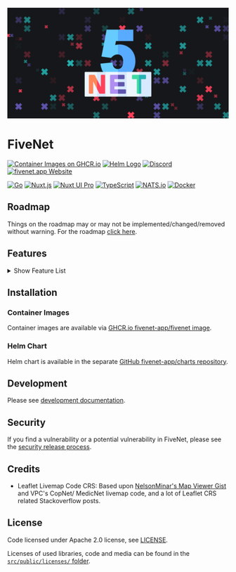 <p align="center">
    <img alt="FiveNet Logo" src="src/public/images/social-card.png" width="640" />
</p>

# FiveNet

[![Container Images on GHCR.io](https://img.shields.io/badge/Container%20Images%20on-GHCR.io-blue)](https://github.com/fivenet-app/fivenet/pkgs/container/fivenet) [![Helm Logo](https://img.shields.io/badge/Helm%20Chart%20-available?logo=Helm&labelColor=0F1689)](https://github.com/FiveNet-app/charts) [![Discord](https://img.shields.io/badge/Discord-%235865F2.svg?&logo=discord&logoColor=white)](https://discord.gg/sWvkHuVQA5) [![fivenet.app Website](https://img.shields.io/badge/Website-fivenet.app-purple)](https://fivenet.app)

[![Go](https://img.shields.io/badge/Go-%2300ADD8.svg?&logo=go&logoColor=white)](https://go.dev/) [![Nuxt.js](https://img.shields.io/badge/Nuxt.js-00DC82?logo=nuxtdotjs&logoColor=fff)](https://nuxt.com/) [![Nuxt UI Pro](https://img.shields.io/badge/Made%20with-Nuxt%20UI%20Pro-00DC82?logo=nuxt.js&labelColor=020420)](https://ui.nuxt.com/pro) [![TypeScript](https://img.shields.io/badge/TypeScript-3178C6?logo=typescript&logoColor=fff)](#) [![NATS.io](https://img.shields.io/badge/nats.io-gray.svg?logo=natsdotio)](https://nats.io/) [![Docker](https://img.shields.io/badge/Docker-2496ED?logo=docker&logoColor=fff)](https://www.docker.com/)

## Roadmap

Things on the roadmap may or may not be implemented/changed/removed without warning.
For the roadmap [click here](https://github.com/users/galexrt/projects/2/views/1).

## Features

<details>
  <summary>Show Feature List</summary>

- [x] Authentication
    - [x] Separate "accounts" table that allows users to log in to the network
    - [x] Last Char lock, prevent users from switching to chars other than the last one active on the server
- [x] "Content Moderation" access for server admins
    - [x] Use a list of ESX user groups in the config
    - [x] Allow them to switch jobs on the fly to always the highest job rank
    - [x] Allow them to edit/ delete any user content
- [x] Livemap
    - [x] See your colleagues (for now using Copnet VPC Connector's data)
        - [x] Create a table model for our player location table
    - [x] Multiple different designs
    - [x] Display dispatches (from GKS phone for now)
    - [x] See other jobs' positions and/ or dispatches
    - [x] Animated Marker when they move
    - [x] Search markers
    - [x] Postal Search
- [x] Permissions System
    - [x] Based on Job + Job Rank/ Grade
- [x] User Database - 1. Prio
    - [x] Search by
        - [x] Name
        - [x] Wanted State
    - [x] Display a single user's info
        - [x] Show a feed of the activity of the user (e.g., documents created, documents mentioned in)
    - [x] Wanted aka "additional UserProps"
        - [x] Allow certain jobs to set a person as wanted
        - [x] Add toggle to display only wanted people
- [x] Vehicles Search
    - [x] By Plate
    - [x] By Citizen on the citizen profile
- [x] Documents ("Akten")
    - [x] Each document is independent and has no direct parent or responses
        - [x] Users can leave Comments on documents
    - [x] Documents can reference each other ("document activity feed"), e.g., DOJ asks for a blood test on a patient, LSMD responds by creating the patient blood test result document and references the DOJ response
    - [x] Templates
        - [x] Add requirements for templates
    - [x] Sharing
        - [x] Sharing with the same job automatically
        - [x] Sharing with users/ citizens (e.g., Patientenbefund is shared with the Patient, the lawyer and the DOJ)
    - [x] Category System (no directories/ paths)
        - [x] ~~Sub-categories~~  - One level of categories that are sorted by names
    - [x] Functionality
        - [x] Create Documents with access
        - [x] Edit Documents
            - [x] With access modifications
            - [x] Set/ Update document category
            - [x] Set Access for Jobs and Users
        - [x] Document Comments
            - [x] View Document Comments
            - [x] Post Document Comments
            - [x] Edit Document Comments
- [x] "Completor" Service
    - [x] Uses [Bleve search](https://blevesearch.com/)
- [x] Breadcrumbs
    - [x] Use the closest thing to a page title (e.g., when viewing a user or editing a document) to build the breadcrumbs
- [x] "Faction Leader Control Panel" aka "Rector Service"
    - [x] Permission Editor for the job ranks (Rector)
        - [x] Can view the permissions
        - [x] Can edit the permissions
    - [x] Templates (DocStore)
        - [x] Create templates
        - [x] Edit templates
    - [x] Category (DocStore)
        - [x] Create Categories
        - [x] Edit Categories
        - [x] Delete categories
- [x] FiveM Integration plugin
    - [x] Livemap - Player position tracker plugin

And more features, check out [Getting Started - FiveNet website](https://fivenet.app/getting-started).

</details>

## Installation

### Container Images

Container images are available via [GHCR.io fivenet-app/fivenet image](https://github.com/orgs/fivenet-app/packages/container/package/fivenet).

### Helm Chart

Helm chart is available in the separate [GitHub fivenet-app/charts repository](https://github.com/fivenet-app/charts).

## Development

Please see [development documentation](https://fivenet.app/development).

## Security

If you find a vulnerability or a potential vulnerability in FiveNet, please see the [security release process](SECURITY.md).

## Credits

* Leaflet Livemap Code CRS: Based upon [NelsonMinar's Map Viewer Gist](https://gist.github.com/NelsonMinar/6600524) and VPC's CopNet/ MedicNet livemap code, and a lot of Leaflet CRS related Stackoverflow posts.

## License

Code licensed under Apache 2.0 license, see [LICENSE](LICENSE).

Licenses of used libraries, code and media can be found in the [`src/public/licenses/` folder](src/public/licenses/).
